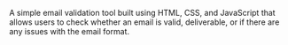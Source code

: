 A simple email validation tool built using HTML, CSS, and JavaScript that allows users to check whether an email is valid, deliverable, or if there are any issues with the email format.

